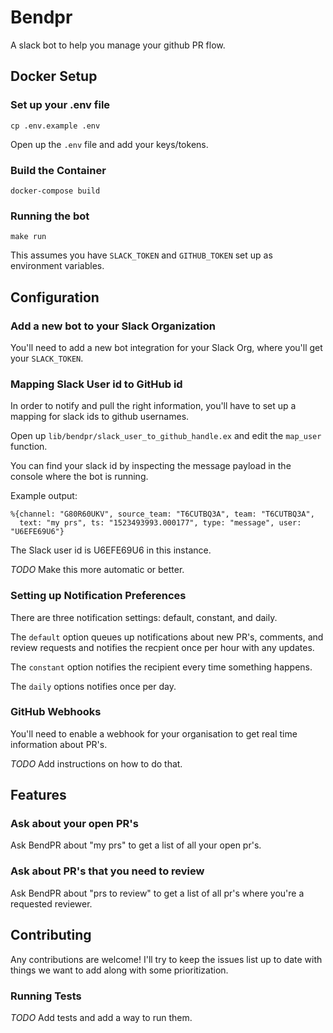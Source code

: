# Bendpr

A slack bot to help you manage your github PR flow.

## Docker Setup

### Set up your .env file

```shell
cp .env.example .env
```

Open up the `.env` file and add your keys/tokens.

### Build the Container

```shell
docker-compose build
```

### Running the bot

```shell
make run
```

This assumes you have `SLACK_TOKEN` and `GITHUB_TOKEN` set up as environment variables.

## Configuration

### Add a new bot to your Slack Organization

You'll need to add a new bot integration for your Slack Org, where you'll get your `SLACK_TOKEN`.

### Mapping Slack User id to GitHub id

In order to notify and pull the right information, you'll have to set up a mapping for slack ids to github usernames.

Open up `lib/bendpr/slack_user_to_github_handle.ex` and edit the `map_user` function.

You can find your slack id by inspecting the message payload in the console where the bot is running.

Example output:

```
%{channel: "G80R60UKV", source_team: "T6CUTBQ3A", team: "T6CUTBQ3A",
  text: "my prs", ts: "1523493993.000177", type: "message", user: "U6EFE69U6"}
```

The Slack user id is U6EFE69U6 in this instance.

*TODO* Make this more automatic or better.

### Setting up Notification Preferences

There are three notification settings: default, constant, and daily.

The `default` option queues up notifications about new PR's, comments, and review requests and notifies the recpient once per hour with any updates.

The `constant` option notifies the recipient every time something happens.

The `daily` options notifies once per day.

### GitHub Webhooks

You'll need to enable a webhook for your organisation to get real time information about PR's.

*TODO* Add instructions on how to do that.

## Features

### Ask about your open PR's

Ask BendPR about "my prs" to get a list of all your open pr's.

### Ask about PR's that you need to review

Ask BendPR about "prs to review" to get a list of all pr's where you're a requested reviewer.

## Contributing

Any contributions are welcome! I'll try to keep the issues list up to date with things we want to add along with some prioritization.

### Running Tests

*TODO* Add tests and add a way to run them.
